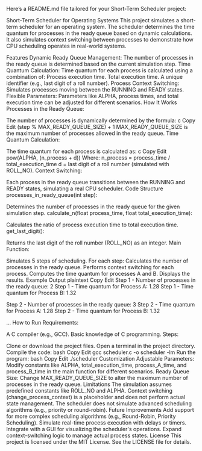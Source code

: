 
Here’s a README.md file tailored for your Short-Term Scheduler project:

Short-Term Scheduler for Operating Systems
This project simulates a short-term scheduler for an operating system. The scheduler determines the time quantum for processes in the ready queue based on dynamic calculations. It also simulates context switching between processes to demonstrate how CPU scheduling operates in real-world systems.

Features
Dynamic Ready Queue Management:
The number of processes in the ready queue is determined based on the current simulation step.
Time Quantum Calculation:
Time quantum for each process is calculated using a combination of:
Process execution time.
Total execution time.
A unique identifier (e.g., last digit of a roll number).
Process Context Switching:
Simulates processes moving between the RUNNING and READY states.
Flexible Parameters:
Parameters like ALPHA, process times, and total execution time can be adjusted for different scenarios.
How It Works
Processes in the Ready Queue:

The number of processes is dynamically determined by the formula:
c
Copy
Edit
(step % MAX_READY_QUEUE_SIZE) + 1
MAX_READY_QUEUE_SIZE is the maximum number of processes allowed in the ready queue.
Time Quantum Calculation:

The time quantum for each process is calculated as:
c
Copy
Edit
pow(ALPHA, (n_process + d))
Where:
n_process = process_time / total_execution_time
d = last digit of a roll number (simulated with ROLL_NO).
Context Switching:

Each process in the ready queue transitions between the RUNNING and READY states, simulating a real CPU scheduler.
Code Structure
processes_in_ready_queue(int step):

Determines the number of processes in the ready queue for the given simulation step.
calculate_n(float process_time, float total_execution_time):

Calculates the ratio of process execution time to total execution time.
get_last_digit():

Returns the last digit of the roll number (ROLL_NO) as an integer.
Main Function:

Simulates 5 steps of scheduling.
For each step:
Calculates the number of processes in the ready queue.
Performs context switching for each process.
Computes the time quantum for processes A and B.
Displays the results.
Example Output
plaintext
Copy
Edit
Step 1 - Number of processes in the ready queue: 2
Step 1 - Time quantum for Process A: 1.28
Step 1 - Time quantum for Process B: 1.32

Step 2 - Number of processes in the ready queue: 3
Step 2 - Time quantum for Process A: 1.28
Step 2 - Time quantum for Process B: 1.32

...
How to Run
Requirements:

A C compiler (e.g., GCC).
Basic knowledge of C programming.
Steps:

Clone or download the project files.
Open a terminal in the project directory.
Compile the code:
bash
Copy
Edit
gcc scheduler.c -o scheduler -lm
Run the program:
bash
Copy
Edit
./scheduler
Customization
Adjustable Parameters:
Modify constants like ALPHA, total_execution_time, process_A_time, and process_B_time in the main function for different scenarios.
Ready Queue Size:
Change MAX_READY_QUEUE_SIZE to alter the maximum number of processes in the ready queue.
Limitations
The simulation assumes predefined constants like ROLL_NO and ALPHA.
Context switching (change_process_context) is a placeholder and does not perform actual state management.
The scheduler does not simulate advanced scheduling algorithms (e.g., priority or round-robin).
Future Improvements
Add support for more complex scheduling algorithms (e.g., Round-Robin, Priority Scheduling).
Simulate real-time process execution with delays or timers.
Integrate with a GUI for visualizing the scheduler's operations.
Expand context-switching logic to manage actual process states.
License
This project is licensed under the MIT License. See the LICENSE file for details.
